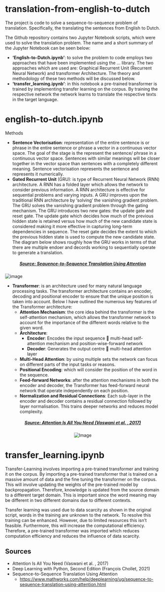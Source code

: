 # translation-from-english-to-dutch

The project is code to solve a sequence-to-sequence problem of translation. Specifically, the translating the sentences from English to Dutch. 

The Github repository contains two Jupyter Notebook scripts, which were used to solve the translation problem. The name and a short summary of the Jupyter Notebook can be seen below:
- **‘English-to-Dutch.ipynb’**: to solve the problem to code employs two approaches that have been implemented using the … library. The two approaches which are used are: Graphical Recurrent Unit (Recurrent Neural Network) and transformer Architecture. The theory and methodology of these two methods will be discussed below.
- **‘transfer_learning.ipynb’**: in this notebook a pre-trained transformer is trained by implementing transfer learning on the corpus. By training the respective network the network learns to translate the respective texts in the target language.

# english-to-dutch.ipynb

Methods
- **Sentence Vectorisation**: representation of the entire sentence is or phrase in the entire sentence or phrase a vector in a continuous vector space. The goal of the stage is the represent the sentence/ phrase in a continuous vector space. Sentences with similar meanings will be closer together in the vector space than sentences with a completely different meaning. Sentence vectorisation represents the sentence and represents it numerically. 
- **Gated Recurrent Unit** (GRU):  is type of Recurrent Neural Network (RNN) architecture. A RNN has a folded layer which allows the network to consider previous information. A RNN architecture is effective for sequential problems and varying inputs. A GRU improves upon the traditional RNN architecture by ‘solving’ the vanishing gradient problem. The GRU solves the vanishing gradient problem through the gating mechanism. The GRU introduces two new gates: the update gate and reset gate. The update gate which decides how much of the previous hidden state is retained versus how much of the new candidate state is considered making it more effective in capturing long-term dependencies in sequence. The reset gate decides the extent to which the previous hidden state is used to compute the new candidate state. The diagram below shows roughly how the GRU works in terms of that there are multiple endoer and decords working to sequentially operate to generate a translation.

<h5 align="center"><ins>Source: Sequence-to-Sequence Translation Using Attention</ins> </h5>

![image](https://github.com/10Dennisw/translation-from-english-to-dutch/assets/119337144/e9f3e46f-7aca-4f3d-9bf8-f68b02950896)

- **Transformer**: is an architecture used for many natural language processing tasks. The transformer architecture contains an encoder, decoding and positional encoder to ensure that the unique position is taken into account. Below I have outlined the numerous key features of the Transformer architecture:
  - **Attention Mechanism**: the core idea behind the transformer is the self-attention mechanism, which allows the transformer network to account for the importance of the different words relative to the given word.
  - **Architecture**: 
    - **Encoder**: Encodes the input sequence  multi-head self-attention mechanism and position-wise-forward network
    - **Decoder**: Generates the output centre  multi-head attention layer
  - **Multi-Head Attention**: by using multiple sets the network can focus on different parts of the input tasks or reasons.
  - **Positional Encoding**: which will consider the position of the word in the sequence.
  - **Feed-forward Networks**: after the attention mechanisms in both the encoder and decoder, the Transformer has feed-forward neural network that operate independently on each position.
  - **Normalization and Residual Connections**: Each sub-layer in the encoder and decoder contains a residual connection followed by layer normalisation. This trains deeper networks and reduces model complexity.

<h5 align="center"><ins>Source: Attention Is All You Need (Vaswani et al. , 2017) </ins> </h5>

<p align="center">
  <img src="https://github.com/10Dennisw/translation-from-english-to-dutch/assets/119337144/366e7db8-3bf4-4dc7-b03e-3c950dc7695f" alt="Image">
</p>


# transfer_learning.ipynb
Transfer-Learning involves importing a pre-trained transformer and training it on the corpus. By importing a pre-trained transformer that is trained on a massive amount of data and the fine tuning the transformer on the corpus. This will involve updating the weights of the pre-trained model by backpropagation. Therefore, knowledge is updated from the source domain to a different target domain. This is important since the word meaning may be different in two different domains due to different contexts.

Transfer learning was used due to data scarcity as shown in the original script, words in the training are unknown to the network. To resolve this training can be enhanced. However, due to limited resources this isn’t feasible. Furthermore, this will increase the computational efficiency. Therefore, a pre-trained transformer was imported which reduces computation efficiency and reduces the influence of data scarcity.   
  
## Sources
- Attention Is All You Need (Vaswani et al. , 2017)
- Deep Learning with Python, Second Edition (François Chollet, 2021)
- Sequence-to-Sequence Translation Using Attention
  - https://www.mathworks.com/help/deeplearning/ug/sequence-to-sequence-translation-using-attention.html 
